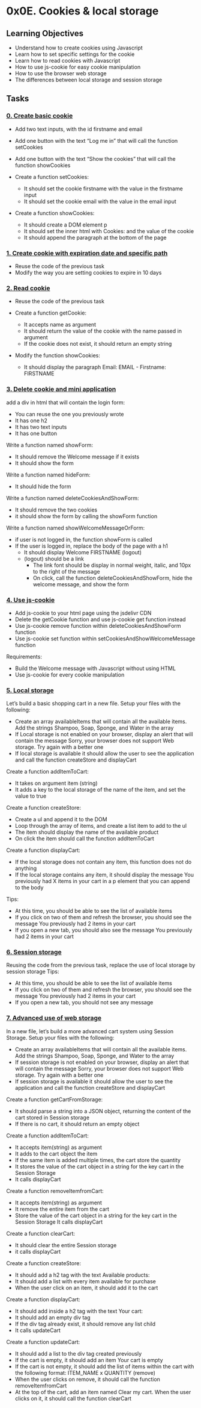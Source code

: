 # 0x0E. Cookies & local storage

## Learning Objectives
   - Understand how to create cookies using Javascript
   - Learn how to set specific settings for the cookie
   - Learn how to read cookies with Javascript
   - How to use js-cookie for easy cookie manipulation
   - How to use the browser web storage
   - The differences between local storage and session storage

## Tasks
### [0. Create basic cookie](./0-index.html)

  -  Add two text inputs, with the id firstname and email
  -  Add one button with the text “Log me in” that will call the function setCookies
  -  Add one button with the text “Show the cookies” that will call the function showCookies

  - Create a function setCookies:
      - It should set the cookie firstname with the value in the firstname input
      - It should set the cookie email with the value in the email input

  - Create a function showCookies:
      - It should create a DOM element p
      - It should set the inner html with Cookies: and the value of the cookie
      - It should append the paragraph at the bottom of the page

### [1. Create cookie with expiration date and specific path](./1-index.html)
  - Reuse the code of the previous task
  - Modify the way you are setting cookies to expire in 10 days

### [2. Read cookie ](./2-index.html)
  -  Reuse the code of the previous task

  -  Create a function getCookie:
      - It accepts name as argument
      - It should return the value of the cookie with the name passed in argument
      - If the cookie does not exist, it should return an empty string

  -  Modify the function showCookies:
      - It should display the paragraph Email: EMAIL - Firstname: FIRSTNAME

### [3. Delete cookie and mini application](./3-index.html)
add a div in html that will contain the login form:
 - You can reuse the one you previously wrote
 - It has one h2
 - It has two text inputs
 - It has one button

Write a function named showForm:
 - It should remove the Welcome message if it exists
 - It should show the form

Write a function named hideForm:
 - It should hide the form

Write a function named deleteCookiesAndShowForm:
 - It should remove the two cookies
 - it should show the form by calling the showForm function

Write a function named showWelcomeMessageOrForm:
 - if user is not logged in, the function showForm is called
 - If the user is logged in, replace the body of the page with a h1
     - It should display Welcome FIRSTNAME (logout)
     - (logout) should be a link
         - The link font should be display in normal weight, italic, and 10px to the right of the message
         - On click, call the function deleteCookiesAndShowForm, hide the welcome message, and show the form

### [4. Use js-cookie](./4-index.html)
- Add js-cookie to your html page using the jsdelivr CDN
- Delete the getCookie function and use js-cookie get function instead
- Use js-cookie remove function within deleteCookiesAndShowForm function
- Use js-cookie set function within setCookiesAndShowWelcomeMessage function

Requirements:
   - Build the Welcome message with Javascript without using HTML
   - Use js-cookie for every cookie manipulation

### [5. Local storage ](./5-index.html)
Let’s build a basic shopping cart in a new file. Setup your files with the following:
  -  Create an array availableItems that will contain all the available items. Add the strings Shampoo, Soap, Sponge, and Water in the array
  -  If Local storage is not enabled on your browser, display an alert that will contain the message Sorry, your browser does not support Web storage. Try again with a better one
  -  If local storage is available it should allow the user to see the application and call the function createStore and displayCart

Create a function addItemToCart:
  -  It takes on argument item (string)
  -  It adds a key to the local storage of the name of the item, and set the value to true

Create a function createStore:
  -  Create a ul and append it to the DOM
  -  Loop through the array of items, and create a list item to add to the ul
  -  The item should display the name of the available product
  -  On click the item should call the function addItemToCart

Create a function displayCart:
  -  If the local storage does not contain any item, this function does not do anything
  -  If the local storage contains any item, it should display the message You previously had X items in your cart in a p element that you can append to the body

Tips:
  -  At this time, you should be able to see the list of available items
  -  If you click on two of them and refresh the browser, you should see the message You previously had 2 items in your cart
  -  If you open a new tab, you should also see the message You previously had 2 items in your cart

### [6. Session storage ](./6-index.html)
Reusing the code from the previous task, replace the use of local storage by session storage
Tips:
  - At this time, you should be able to see the list of available items
  - If you click on two of them and refresh the browser, you should see the message You previously had 2 items in your cart
  - If you open a new tab, you should not see any message

### [7. Advanced use of web storage](./7-index.html)
In a new file, let’s build a more advanced cart system using Session Storage. Setup your files with the following:
  -  Create an array availableItems that will contain all the available items. Add the strings Shampoo, Soap, Sponge, and Water to the array
  -  If session storage is not enabled on your browser, display an alert that will contain the message Sorry, your browser does not support Web storage. Try again with a better one
  -  If session storage is available it should allow the user to see the application and call the function createStore and displayCart

Create a function getCartFromStorage:

  -  It should parse a string into a JSON object, returning the content of the cart stored in Session storage
  -  If there is no cart, it should return an empty object

Create a function addItemToCart:

  -  It accepts item(string) as argument
  -  It adds to the cart object the item
  -  If the same item is added multiple times, the cart store the quantity
  -  It stores the value of the cart object in a string for the key cart in the Session Storage
  -  It calls displayCart

Create a function removeItemfromCart:

  -  It accepts item(string) as argument
  -  It remove the entire item from the cart
  -  Store the value of the cart object in a string for the key cart in the Session Storage
    It calls displayCart

Create a function clearCart:

  -  It should clear the entire Session storage
  -  it calls displayCart

Create a function createStore:

  -  It should add a h2 tag with the text Available products:
  -  It should add a list with every item available for purchase
  -  When the user click on an item, it should add it to the cart

Create a function displayCart:

  -  It should add inside a h2 tag with the text Your cart:
  -  It should add an empty div tag
  -  If the div tag already exist, it should remove any list child
  -  It calls updateCart

Create a function updateCart:

  -  It should add a list to the div tag created previously
  -  If the cart is empty, it should add an item Your cart is empty
  -  If the cart is not empty, it should add the list of items within the cart with the following format: ITEM_NAME x QUANTITY (remove)
  -  When the user clicks on remove, it should call the function removeItemfromCart
  -  At the top of the cart, add an item named Clear my cart. When the user clicks on it, it should call the function clearCart
